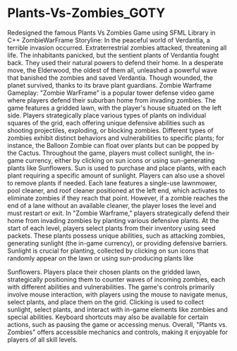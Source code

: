 # Plants-Vs-Zombies_GOTY
Redesigned the famous Plants Vs Zombies Game using SFML Library in C++
ZombieWarFrame Storyline:
In the peaceful world of Verdantia, a terrible invasion occurred. Extraterrestrial zombies attacked,
threatening all life. The inhabitants panicked, but the sentient plants of Verdantia fought back. They
used their natural powers to defend their home. In a desperate move, the Elderwood, the oldest
of them all, unleashed a powerful wave that banished the zombies and saved Verdantia. Though
wounded, the planet survived, thanks to its brave plant guardians.
Zombie Warframe Gameplay:
"Zombie WarFrame" is a popular tower defense video game where players defend their suburban
home from invading zombies. The game features a gridded lawn, with the player's house situated
on the left side. Players strategically place various types of plants on individual squares of the grid,
each offering unique defensive abilities such as shooting projectiles, exploding, or blocking
zombies. Different types of zombies exhibit distinct behaviors and vulnerabilities to specific plants;
for instance, the Balloon Zombie can float over plants but can be popped by the Cactus.
Throughout the game, players must collect sunlight, the in-game currency, either by clicking on
sun icons or using sun-generating plants like Sunflowers. Sun is used to purchase and place plants,
with each plant requiring a specific amount of sunlight. Players can also use a shovel to remove
plants if needed. Each lane features a single-use lawnmower, pool cleaner, and roof cleaner
positioned at the left end, which activates to eliminate zombies if they reach that point. However,
if a zombie reaches the end of a lane without an available cleaner, the player loses the level and
must restart or exit.
In "Zombie Warframe," players strategically defend their home from invading zombies by planting
various defensive plants. At the start of each level, players select plants from their inventory using
seed packets. These plants possess unique abilities, such as attacking zombies, generating sunlight
(the in-game currency), or providing defensive barriers. Sunlight is crucial for planting, collected
by clicking on sun icons that randomly appear on the lawn or using sun-producing plants like

Sunflowers. Players place their chosen plants on the gridded lawn, strategically positioning them
to counter waves of incoming zombies, each with different abilities and vulnerabilities. The game's
controls primarily involve mouse interaction, with players using the mouse to navigate menus,
select plants, and place them on the grid. Clicking is used to collect sunlight, select plants, and
interact with in-game elements like zombies and special abilities. Keyboard shortcuts may also be
available for certain actions, such as pausing the game or accessing menus. Overall, "Plants vs.
Zombies" offers accessible mechanics and controls, making it enjoyable for players of all skill levels.
